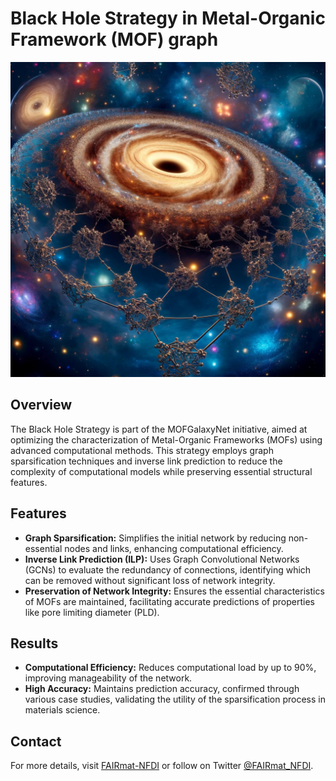 # Black Hole Strategy in Metal-Organic Framework (MOF) graph

![Black Hole Strategy](./BH.jpg) <!-- Ensure BL.jpg is uploaded and available at this path -->

## Overview

The Black Hole Strategy is part of the MOFGalaxyNet initiative, aimed at optimizing the characterization of Metal-Organic Frameworks (MOFs) using advanced computational methods. This strategy employs graph sparsification techniques and inverse link prediction to reduce the complexity of computational models while preserving essential structural features.

## Features

- **Graph Sparsification:** Simplifies the initial network by reducing non-essential nodes and links, enhancing computational efficiency.
- **Inverse Link Prediction (ILP):** Uses Graph Convolutional Networks (GCNs) to evaluate the redundancy of connections, identifying which can be removed without significant loss of network integrity.
- **Preservation of Network Integrity:** Ensures the essential characteristics of MOFs are maintained, facilitating accurate predictions of properties like pore limiting diameter (PLD).

## Results

- **Computational Efficiency:** Reduces computational load by up to 90%, improving manageability of the network.
- **High Accuracy:** Maintains prediction accuracy, confirmed through various case studies, validating the utility of the sparsification process in materials science.

## Contact

For more details, visit [FAIRmat-NFDI](http://www.fairmat-nfdi.eu) or follow on Twitter [@FAIRmat_NFDI](https://twitter.com/FAIRmat_NFDI).

